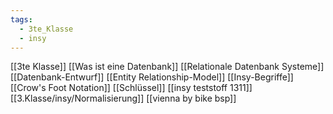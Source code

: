 ```yaml
---
tags:
  - 3te_Klasse
  - insy
---
```

[[3te Klasse]]
[[Was ist eine Datenbank]]
[[Relationale Datenbank Systeme]]
[[Datenbank-Entwurf]]
[[Entity Relationship-Model]]
[[Insy-Begriffe]]
[[Crow's Foot Notation]]
[[Schlüssel]]
[[insy teststoff 1311]]
[[3.Klasse/insy/Normalisierung]]
[[vienna by bike bsp]]